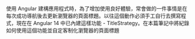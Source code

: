 使用 Angular 建構應用程式時，為了增加使用良好體驗，常會做的一件事情是在每次成功導航後去更新瀏覽器的頁面標題。以往這個動作必須手工自行去撰寫程式，現在在 Angular 14 中已內建這樣功能 - TitleStrategy。在本篇筆記中將紀錄如何使用這個功能並自定客制化瀏覽器的頁面標題
